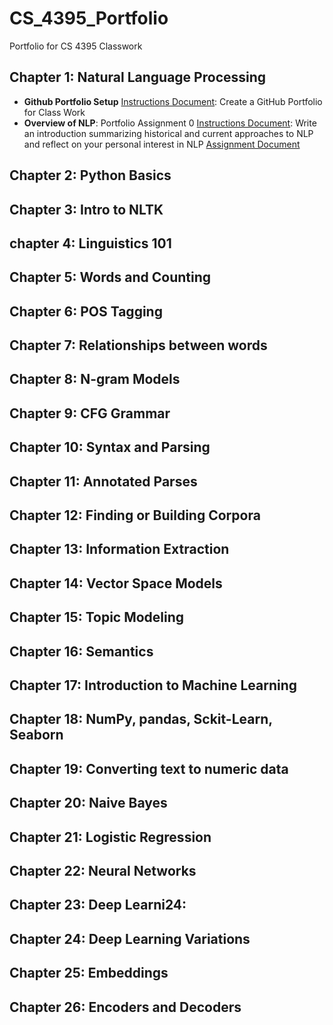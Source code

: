 # CS_4395_Portfolio

Portfolio for CS 4395 Classwork

## Chapter 1: Natural Language Processing
- **Github Portfolio Setup** [Instructions Document](https://github.com/LisaBChen/CS_4395_Portfolio/blob/main/4395%20github%20req.pdf): Create a GitHub Portfolio for Class Work 
- **Overview of NLP**: Portfolio Assignment 0 [Instructions Document](https://github.com/LisaBChen/CS_4395_Portfolio/blob/main/4395%20port%20hw1.pdf): Write an introduction summarizing historical and current approaches to NLP and reflect on your personal interest in NLP [Assignment Document]()

## Chapter 2: Python Basics
## Chapter 3: Intro to NLTK
## chapter 4: Linguistics 101
## Chapter 5: Words and Counting
## Chapter 6: POS Tagging
## Chapter 7: Relationships between words
## Chapter 8: N-gram Models 
## Chapter 9: CFG Grammar 
## Chapter 10: Syntax and Parsing 
## Chapter 11: Annotated Parses 
## Chapter 12: Finding or Building Corpora 
## Chapter 13: Information Extraction 
## Chapter 14: Vector Space Models 
## Chapter 15: Topic Modeling 
## Chapter 16: Semantics 
## Chapter 17: Introduction to Machine Learning 
## Chapter 18: NumPy, pandas, Sckit-Learn, Seaborn 
## Chapter 19: Converting text to numeric data 
## Chapter 20: Naive Bayes 
## Chapter 21: Logistic Regression 
## Chapter 22: Neural Networks 
## Chapter 23: Deep Learni24:
## Chapter 24: Deep Learning Variations 
## Chapter 25: Embeddings 
## Chapter 26: Encoders and Decoders 
